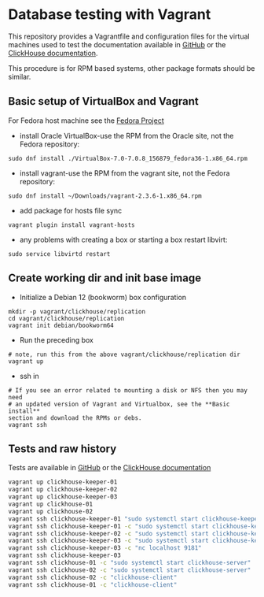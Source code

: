 # Database testing with Vagrant

This repository provides a Vagrantfile and configuration files for the virtual machines
used to test the documentation available in [GitHub](https://github.com/ClickHouse/clickhouse-docs/blob/71ad1697d196d8f983f0b404c77a75dcf0afaff1/docs/en/deployment-guides/replicated.md#testing) or the [ClickHouse documentation](https://clickhouse.com/docs/en/architecture/replication#testing).

This procedure is for RPM based systems, other package formats should be similar.

## Basic setup of VirtualBox and Vagrant

For Fedora host machine see the
[Fedora Project](https://developer.fedoraproject.org/tools/vagrant/vagrant-libvirt.html)

- install Oracle VirtualBox-use the RPM from the Oracle site, not the Fedora repository:

```shell
sudo dnf install ./VirtualBox-7.0-7.0.8_156879_fedora36-1.x86_64.rpm
```

- install vagrant-use the RPM from the vagrant site, not the Fedora repository:

```shell
sudo dnf install ~/Downloads/vagrant-2.3.6-1.x86_64.rpm
```

- add package for hosts file sync

```shell
vagrant plugin install vagrant-hosts
```

- any problems with creating a box or starting a box restart libvirt:

```shell
sudo service libvirtd restart
```

## Create working dir and init base image

- Initialize a Debian 12 (bookworm) box configuration

```shell
mkdir -p vagrant/clickhouse/replication
cd vagrant/clickhouse/replication
vagrant init debian/bookworm64
```

- Run the preceding box

```shell
# note, run this from the above vagrant/clickhouse/replication dir
vagrant up
```

- ssh in

```shell
# If you see an error related to mounting a disk or NFS then you may need
# an updated version of Vagrant and Virtualbox, see the **Basic install**
section and download the RPMs or debs.
vagrant ssh
```

## Tests and raw history

Tests are available in [GitHub](https://github.com/ClickHouse/clickhouse-docs/blob/71ad1697d196d8f983f0b404c77a75dcf0afaff1/docs/en/deployment-guides/replicated.md#testing) or the [ClickHouse documentation](https://clickhouse.com/docs/en/architecture/replication#testing)

```bash
vagrant up clickhouse-keeper-01
vagrant up clickhouse-keeper-02
vagrant up clickhouse-keeper-03
vagrant up clickhouse-01
vagrant up clickhouse-02
vagrant ssh clickhouse-keeper-01 "sudo systemctl start clickhouse-keeper"
vagrant ssh clickhouse-keeper-01 -c "sudo systemctl start clickhouse-keeper"
vagrant ssh clickhouse-keeper-02 -c "sudo systemctl start clickhouse-keeper"
vagrant ssh clickhouse-keeper-03 -c "sudo systemctl start clickhouse-keeper"
vagrant ssh clickhouse-keeper-03 -c "nc localhost 9181"
vagrant ssh clickhouse-keeper-03 
vagrant ssh clickhouse-01 -c "sudo systemctl start clickhouse-server"
vagrant ssh clickhouse-02 -c "sudo systemctl start clickhouse-server"
vagrant ssh clickhouse-02 -c "clickhouse-client"
vagrant ssh clickhouse-01 -c "clickhouse-client"
```

